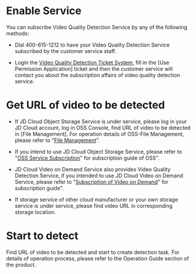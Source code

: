 # Enable Service

You can subscribe Video Quality Detection Service by any of the following methods:

-   Dial 400-615-1212 to have your Video Quality Detection Service subscribed by the customer service staff.

-   Login the [Video Quality Detection Ticket System](https://ticket.jdcloud.com/applyorder/form?cateId=352&questionId=821), fill in the [Use Permission Application] ticket and then the customer service will contact you about the subscription affairs of video quality detection service.

# Get URL of video to be detected

-   If JD Cloud Object Storage Service is under service, please log in your JD Cloud account, log in OSS Console, find URL of video to be detected in [File Management]. For operation details of OSS-File Management, please refer to "[File Management](https://github.com/jdcloudcom/cn/blob/edit/documentation/Storage-and-CDN/Object-Storage-Service/Operation-Guide/Manage-Object/Create-Folder.md)".

-   If you intend to use JD Cloud Object Storage Service, please refer to "[OSS Service Subscription](https://github.com/jdcloudcom/cn/blob/edit/documentation/Storage-and-CDN/Object-Storage-Service/Operation-Guide/Sign-Up-Service-2.md)" for subscription guide of OSS".

-   JD Cloud Video on Demand Service also provides Video Quality Detection Service, if you intended to use JD Cloud Video on Demand Service, please refer to "[Subscription of Video on Demand](https://github.com/jdcloudcom/cn/blob/edit/documentation/Video-Service/Video-on-Demand/Getting-Started/Service-Provisioning.md)" for subscription guide".

-   If storage service of other cloud manufacturer or your own storage service is under service, please find video URL in corresponding storage location.

# Start to detect

Find URL of video to be detected and start to create detection task. For details of operation process, please refer to the Operation Guide section of the product.

